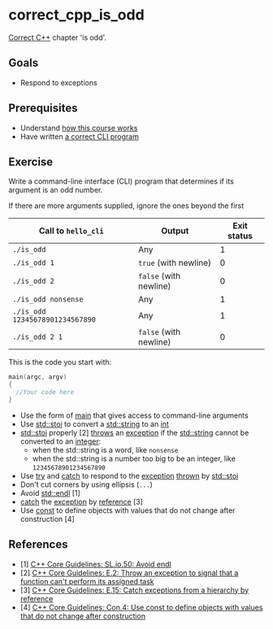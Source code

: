 # correct_cpp_is_odd

[Correct C++](https://github.com/richelbilderbeek/correct_cpp) chapter 'is odd'.

## Goals

 * Respond to exceptions

## Prerequisites

 * Understand [how this course works](https://github.com/richelbilderbeek/correct_cpp/blob/master/how_this_course_works.md)
 * Have written [a correct CLI program](https://github.com/richelbilderbeek/correct_cpp_hello_cli)

## Exercise

Write a command-line interface (CLI) program that determines if its argument is an odd number.

If there are more arguments supplied, ignore the ones beyond the first

Call to `hello_cli`|Output|Exit status
---|---|---
`./is_odd`|Any|1
`./is_odd 1`|`true` (with newline)|0
`./is_odd 2`|`false` (with newline)|0
`./is_odd nonsense`|Any|1
`./is_odd 12345678901234567890`|Any|1
`./is_odd 2 1`|`false` (with newline)|0

This is the code you start with:

```c++
main(argc, argv)
{
  //Your code here
}
```

 * Use the form of [main](https://github.com/richelbilderbeek/cpp/blob/master/content/CppMain.md) that gives access to command-line arguments
 * Use [std::stoi](https://github.com/richelbilderbeek/cpp/blob/master/content/CppStdStoi.md) to convert a [std::string](https://github.com/richelbilderbeek/cpp/blob/master/content/CppStdString.md) to an [int](https://github.com/richelbilderbeek/cpp/blob/master/content/CppInt.md)
 * [std::stoi](https://github.com/richelbilderbeek/cpp/blob/master/content/CppStdStoi.md) properly [2] [throws](https://github.com/richelbilderbeek/cpp/blob/master/content/CppThrow.md) an [exception](https://github.com/richelbilderbeek/cpp/blob/master/content/CppException.md) if the [std::string](https://github.com/richelbilderbeek/cpp/blob/master/content/CppStdString.md) cannot be converted to an [integer](https://github.com/richelbilderbeek/cpp/blob/master/content/CppInt.md):
    * when the std::string is a word, like `nonsense`
    * when the std::string is a number too big to be an integer, like `12345678901234567890`
 * Use [try](https://github.com/richelbilderbeek/cpp/blob/master/content/CppTry.md) and [catch](https://github.com/richelbilderbeek/cpp/blob/master/content/CppCatch.md) to respond to the [exception](https://github.com/richelbilderbeek/cpp/blob/master/content/CppException.md) [thrown](https://github.com/richelbilderbeek/cpp/blob/master/content/CppThrow.md) by [std::stoi](https://github.com/richelbilderbeek/cpp/blob/master/content/CppStdStoi.md)
 * Don't cut corners by using ellipsis (`...`)
 * Avoid [std::endl](https://github.com/richelbilderbeek/cpp/blob/master/content/CppStdEndl.md) [1]
 * [catch](https://github.com/richelbilderbeek/cpp/blob/master/content/CppCatch.md) the [exception](https://github.com/richelbilderbeek/cpp/blob/master/content/CppException.md) by [reference](https://github.com/richelbilderbeek/cpp/blob/master/content/CppReference.md) [3]
 * Use [const](https://github.com/richelbilderbeek/cpp/blob/master/content/CppConst.md) to define objects with values that do not change after construction [4]

## References

 * [1] [C++ Core Guidelines: SL.io.50: Avoid endl](https://github.com/isocpp/CppCoreGuidelines/blob/master/CppCoreGuidelines.md#Rio-endl)
 * [2] [C++ Core Guidelines: E.2: Throw an exception to signal that a function can't perform its assigned task](https://github.com/isocpp/CppCoreGuidelines/blob/master/CppCoreGuidelines.md#e2-throw-an-exception-to-signal-that-a-function-cant-perform-its-assigned-task)
 * [3] [C++ Core Guidelines: E.15: Catch exceptions from a hierarchy by reference](https://github.com/isocpp/CppCoreGuidelines/blob/master/CppCoreGuidelines.md#Re_catch)
 * [4] [C++ Core Guidelines: Con.4: Use const to define objects with values that do not change after construction](https://github.com/isocpp/CppCoreGuidelines/blob/master/CppCoreGuidelines.md#con4-use-const-to-define-objects-with-values-that-do-not-change-after-construction)
